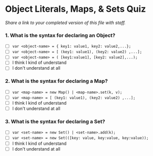 # Object Literals, Maps, & Sets Quiz

_Share a link to your completed version of this file with staff._

### 1. What is the syntax for declaring an Object?

- [ ] `var <object-name> = { key1: value1, key2: value2,...};`
- [ ] `var <object-name> = [ (key1: value1), (key2: value2) ,...];`
- [ ] `var <object-name> = ( [key1:value1], [key2: value2],...);`
- [ ] I think I kind of understand
- [ ] I don't understand at all

### 2. What is the syntax for declaring a Map?

- [ ] `var <map-name> = new Map() | <map-name>.set(k, v);`
- [ ] `var <map-name> = [ (key1: value1), (key2: value2) ,...];`
- [ ] I think I kind of understand
- [ ] I don't understand at all

### 3. What is the syntax for declaring a Set?

- [ ] `var <set-name> = new Set() | <set-name>.add(k);`
- [ ] `var <set-name> = new Set(([key: value, key:value, key:value));`
- [ ] I think I kind of understand
- [ ] I don't understand at all
